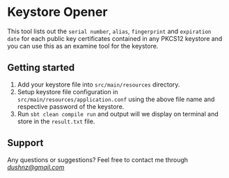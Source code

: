 # Keystore Opener

This tool lists out the `serial number`, `alias`, `fingerprint` and `expiration date` for each public key certificates contained in any PKCS12 keystore and you can use this as an examine tool for the keystore.

## Getting started

1. Add your keystore file into `src/main/resources` directory.
2. Setup keystore file configuration in `src/main/resources/application.conf` using the above file name and respective password of the keystore.
3. Run `sbt clean compile run` and output will we display on terminal and store in the `result.txt` file.

## Support
Any questions or suggestions?
Feel free to contact me through *dushnz@gmail.com*
